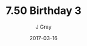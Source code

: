 ---
title: '7.50 Birthday 3'
alt: 'Mysteries of the Arcana'
date: '2017-03-16'
author: 'J Gray'
artist: 'Keira'
chapter: '7 Tales of the Arcana'
filler: false
---
